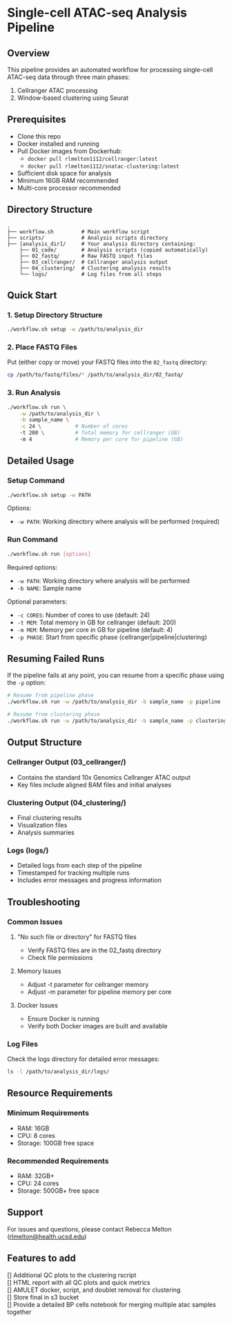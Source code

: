 # Single-cell ATAC-seq Analysis Pipeline

## Overview
This pipeline provides an automated workflow for processing single-cell ATAC-seq data through three main phases:
1. Cellranger ATAC processing
2. Window-based clustering using Seurat
   
## Prerequisites
- Clone this repo 
- Docker installed and running
- Pull Docker images from Dockerhub:
  - `docker pull rlmelton1112/cellranger:latest`
  - `docker pull rlmelton1112/snatac-clustering:latest`
- Sufficient disk space for analysis
- Minimum 16GB RAM recommended
- Multi-core processor recommended

## Directory Structure
```
.
├── workflow.sh         # Main workflow script
├── scripts/            # Analysis scripts directory
├── [analysis_dir]/     # Your analysis directory containing:
    ├── 01_code/        # Analysis scripts (copied automatically)
    ├── 02_fastq/       # Raw FASTQ input files
    ├── 03_cellranger/  # Cellranger analysis output
    ├── 04_clustering/  # Clustering analysis results
    └── logs/           # Log files from all steps
```

## Quick Start

### 1. Setup Directory Structure
```bash
./workflow.sh setup -w /path/to/analysis_dir
```

### 2. Place FASTQ Files
Put (either copy or move) your FASTQ files into the `02_fastq` directory:
```bash
cp /path/to/fastq/files/* /path/to/analysis_dir/02_fastq/
```

### 3. Run Analysis
```bash
./workflow.sh run \
    -w /path/to/analysis_dir \
    -b sample_name \
    -c 24 \           # Number of cores
    -t 200 \          # Total memory for cellranger (GB)
    -m 4              # Memory per core for pipeline (GB)
```

## Detailed Usage

### Setup Command
```bash
./workflow.sh setup -w PATH
```
Options:
- `-w PATH`: Working directory where analysis will be performed (required)

### Run Command
```bash
./workflow.sh run [options]
```
Required options:
- `-w PATH`: Working directory where analysis will be performed
- `-b NAME`: Sample name

Optional parameters:
- `-c CORES`: Number of cores to use (default: 24)
- `-t MEM`: Total memory in GB for cellranger (default: 200)
- `-m MEM`: Memory per core in GB for pipeline (default: 4)
- `-p PHASE`: Start from specific phase (cellranger|pipeline|clustering)

## Resuming Failed Runs
If the pipeline fails at any point, you can resume from a specific phase using the `-p` option:

```bash
# Resume from pipeline phase
./workflow.sh run -w /path/to/analysis_dir -b sample_name -p pipeline

# Resume from clustering phase
./workflow.sh run -w /path/to/analysis_dir -b sample_name -p clustering
```

## Output Structure

### Cellranger Output (03_cellranger/)
- Contains the standard 10x Genomics Cellranger ATAC output
- Key files include aligned BAM files and initial analyses
  
### Clustering Output (04_clustering/)
- Final clustering results
- Visualization files
- Analysis summaries

### Logs (logs/)
- Detailed logs from each step of the pipeline
- Timestamped for tracking multiple runs
- Includes error messages and progress information

## Troubleshooting

### Common Issues

1. "No such file or directory" for FASTQ files
   - Verify FASTQ files are in the 02_fastq directory
   - Check file permissions

2. Memory Issues
   - Adjust -t parameter for cellranger memory
   - Adjust -m parameter for pipeline memory per core

3. Docker Issues
   - Ensure Docker is running
   - Verify both Docker images are built and available

### Log Files
Check the logs directory for detailed error messages:
```bash
ls -l /path/to/analysis_dir/logs/
```

## Resource Requirements

### Minimum Requirements
- RAM: 16GB
- CPU: 8 cores
- Storage: 100GB free space

### Recommended Requirements
- RAM: 32GB+
- CPU: 24 cores
- Storage: 500GB+ free space

## Support
For issues and questions, please contact Rebecca Melton (rlmelton@health.ucsd.edu)

## Features to add
[] Additional QC plots to the clustering rscript  
[] HTML report with all QC plots and quick metrics  
[] AMULET docker, script, and doublet removal for clustering  
[] Store final in s3 bucket   
[] Provide a detailed BP cells notebook for merging multiple atac samples together   
